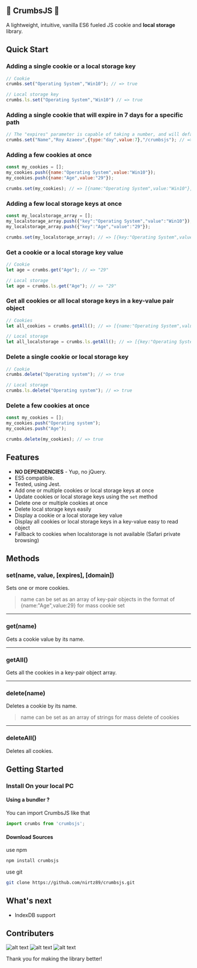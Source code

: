 ## 🍪 CrumbsJS 🍪

A lightweight, intuitive, vanilla ES6 fueled JS cookie and **local storage** library.

## Quick Start

### Adding a single cookie or a local storage key
```javascript
// Cookie
crumbs.set("Operating System","Win10"); // => true

// Local storage key
crumbs.ls.set("Operating System","Win10") // => true
```

### Adding a single cookie that will expire in 7 days for a specific path
```javascript
// The "expires" parameter is capable of taking a number, and will default as days.
crumbs.set("Name","Roy Azaeev",{type:"day",value:7},"/crumbsjs"); // => true
```

### Adding a few cookies at once
```javascript
const my_cookies = [];
my_cookies.push({name:"Operating System",value:"Win10"});
my_cookies.push({name:"Age",value:"29"});

crumbs.set(my_cookies); // => [{name:"Operating System",value:"Win10"},{name:"Age",value:"29"}]
```

### Adding a few local storage keys at once
```javascript
const my_localstorage_array = [];
my_localstorage_array.push({"key":"Operating System","value":"Win10"});
my_localstorage_array.push({"key":"Age","value":"29"});

crumbs.set(my_localstorage_array); // => [{key:"Operating System",value:"Win10"},{key:"Age",value:"29"}]
```

### Get a cookie or a local storage key value
```javascript
// Cookie
let age = crumbs.get("Age"); // => "29"

// Local storage
let age = crumbs.ls.get("Age"); // => "29"
```

### Get all cookies or all local storage keys in a key-value pair object
```javascript
// Cookies
let all_cookies = crumbs.getAll(); // => [{name:"Operating System",value:"Win10"},{name:"Age",value:"29"}]

// Local storage
let all_localstorage = crumbs.ls.getAll(); // => [{key:"Operating System",value:"Win10"},{key:"Age",value:"29"}]
```

### Delete a single cookie or local storage key
```javascript
// Cookie
crumbs.delete("Operating system"); // => true

// Local storage
crumbs.ls.delete("Operating system"); // => true
```

### Delete a few cookies at once
```javascript
const my_cookies = [];
my_cookies.push("Operating system");
my_cookies.push("Age");

crumbs.delete(my_cookies); // => true
```

## Features

* **NO DEPENDENCIES** - Yup, no jQuery.
* ES5 compatible.
* Tested, using Jest.
* Add one or multiple cookies or local storage keys at once
* Update cookies or local storage keys using the `set` method
* Delete one or multiple cookies at once
* Delete local storage keys easily
* Display a cookie or a local storage key value
* Display all cookies or local storage keys in a key-value easy to read object
* Fallback to cookies when localstorage is not available (Safari private browsing)


## Methods

### set(name, value, [expires], [domain])
Sets one or more cookies.
> name can be set as an array of key-pair objects in the format of {name:"Age",value:29} for mass cookie set

---

### get(name)
Gets a cookie value by its name.

---

### getAll()
Gets all the cookies in a key-pair object array.

---

### delete(name)
Deletes a cookie by its name.

> name can be set as an array of strings for mass delete of cookies
---

### deleteAll()
Deletes all cookies.


## Getting Started

### Install On your local PC

#### Using a bundler ?

You can import CrumbsJS like that

```js
import crumbs from 'crumbsjs';
```

#### Download Sources

use npm

```bash
npm install crumbsjs
```

use git

```bash
git clone https://github.com/nirtz89/crumbsjs.git
```

## What's next
* IndexDB support

## Contributers

![alt text](https://avatars3.githubusercontent.com/u/1689750?s=60&v=4 "Johann-S") ![alt text](https://avatars1.githubusercontent.com/u/15731984?s=60&v=4 "Swiftmatt") ![alt text](https://avatars1.githubusercontent.com/u/12184996?s=60&v=4 "4marcellefter")

Thank you for making the library better!